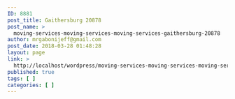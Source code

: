 ```yaml
---
ID: 8881
post_title: Gaithersburg 20878
post_name: >
  moving-services-moving-services-moving-services-gaithersburg-20878
author: mrgabonijeff@gmail.com
post_date: 2018-03-28 01:48:28
layout: page
link: >
  http://localhost/wordpress/moving-services-moving-services-moving-services-gaithersburg-20878/
published: true
tags: [ ]
categories: [ ]
---
```


